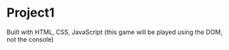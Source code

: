# Project1
Built with HTML, CSS, JavaScript (this game will be played using the DOM, not the console)


